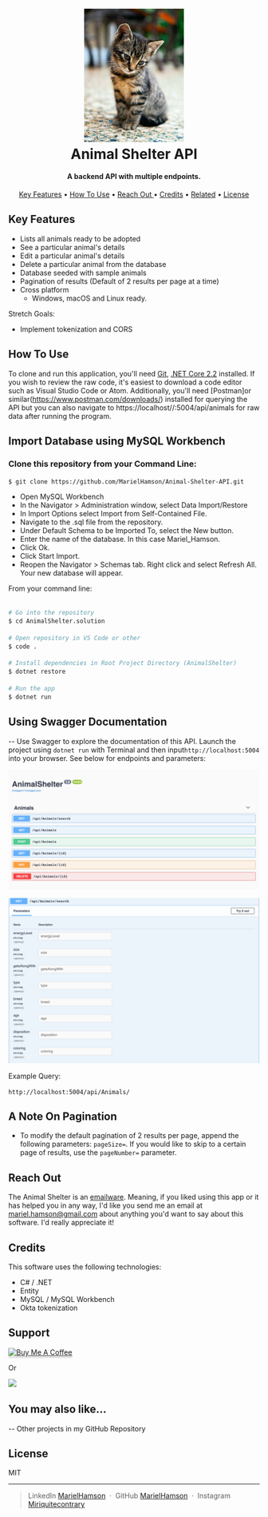 <h1 align="center">
  <br>
  <a href="https://www.github.com/MarielHamson/Animal-Shelter-API.Solution"><img src="img/kitty.jpg" alt="Animal Shelter" width="200"></a>
  <br>
  Animal Shelter API
  <br>
</h1>

<h4 align="center">A backend API with multiple endpoints.</h4>

<p align="center">
  <a href="#key-features">Key Features</a> •
  <a href="#how-to-use">How To Use</a> •
  <a href="#reach-out"> Reach Out </a> •
  <a href="#credits">Credits</a> •
  <a href="#you-may-also-like">Related</a> •
  <a href="#license">License</a>
</p>

## Key Features

- Lists all animals ready to be adopted
- See a particular animal's details
- Edit a particular animal's details
- Delete a particular animal from the database
- Database seeded with sample animals
- Pagination of results (Default of 2 results per page at a time)
- Cross platform
  - Windows, macOS and Linux ready.

Stretch Goals:

- Implement tokenization and CORS

## How To Use

To clone and run this application, you'll need [Git](https://git-scm.com), [.NET Core 2.2](https://dotnet.microsoft.com/download) installed. If you wish to review the raw code, it's easiest to download a code editor such as Visual Studio Code or Atom. Additionally, you'll need [Postman]or similar(https://www.postman.com/downloads/) installed for querying the API but you can also navigate to https://localhost//:5004/api/animals for raw data after running the program.

## Import Database using MySQL Workbench

### Clone this repository from your Command Line:

`$ git clone https://github.com/MarielHamson/Animal-Shelter-API.git`

- Open MySQL Workbench
- In the Navigator > Administration window, select Data Import/Restore
- In Import Options select Import from Self-Contained File.
- Navigate to the .sql file from the repository.
- Under Default Schema to be Imported To, select the New button.
- Enter the name of the database.
  In this case Mariel_Hamson.
- Click Ok.
- Click Start Import.
- Reopen the Navigator > Schemas tab. Right click and select Refresh All. Your new database will appear.

From your command line:

```bash

# Go into the repository
$ cd AnimalShelter.solution

# Open repository in VS Code or other
$ code .

# Install dependencies in Root Project Directory (AnimalShelter)
$ dotnet restore

# Run the app
$ dotnet run
```

## Using Swagger Documentation

-- Use Swagger to explore the documentation of this API. Launch the project using `dotnet run` with Terminal and then input`http://localhost:5004` into your browser. See below for endpoints and parameters:

![Swagger implemented endpoints](img/swagger.png)

![Swagger implemented parameters](img/swaggerparameters.png)

Example Query:

`http://localhost:5004/api/Animals/`

## A Note On Pagination

- To modify the default pagination of 2 results per page, append the following parameters: `pageSize=`. If you would like to skip to a certain page of results, use the `pageNumber=` parameter.

## Reach Out

The Animal Shelter is an [emailware](https://en.wiktionary.org/wiki/emailware). Meaning, if you liked using this app or it has helped you in any way, I'd like you send me an email at <mariel.hamson@gmail.com> about anything you'd want to say about this software. I'd really appreciate it!

## Credits

This software uses the following technologies:

- C# / .NET
- Entity
- MySQL / MySQL Workbench
- Okta tokenization

## Support

<a href="https://www.buymeacoffee.com/" target="_blank"><img src="https://www.buymeacoffee.com/assets/img/custom_images/purple_img.png" alt="Buy Me A Coffee" style="height: 41px !important;width: 174px !important;box-shadow: 0px 3px 2px 0px rgba(190, 190, 190, 0.5) !important;-webkit-box-shadow: 0px 3px 2px 0px rgba(190, 190, 190, 0.5) !important;" ></a>

<p>Or</p>

<a href="https://www.patreon.com/">
	<img src="https://c5.patreon.com/external/logo/become_a_patron_button@2x.png" width="160">
</a>

## You may also like...

-- Other projects in my GitHub Repository

## License

MIT

---

> LinkedIn [MarielHamson](https://www.linkedin.com/MarielHamson) &nbsp;&middot;&nbsp;
> GitHub [MarielHamson](https://github.com/MarielHamson) &nbsp;&middot;&nbsp;
> Instagram [Miriquitecontrary](https://instagram.com/miriquitecontrary)
